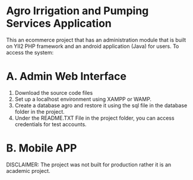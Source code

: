 # Agro Irrigation and Pumping Services Application
This an ecommerce project that has an administration module that is built on YII2 PHP framework and an android application (Java) for users.
To access the system:

# A. Admin Web Interface
1. Download the source code files
2. Set up a localhost environment using XAMPP or WAMP.
3. Create a database agro and restore it using the sql file in the database folder in the project.
4. Under the README.TXT File in the project folder, you can access credentials for test accounts.

# B. Mobile APP


DISCLAIMER: The project was not built for production rather it is an academic project.
